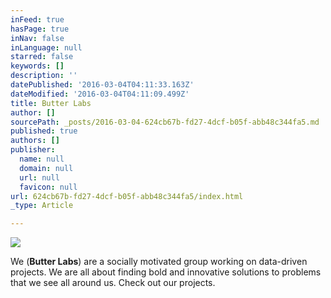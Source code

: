 ```yaml
---
inFeed: true
hasPage: true
inNav: false
inLanguage: null
starred: false
keywords: []
description: ''
datePublished: '2016-03-04T04:11:33.163Z'
dateModified: '2016-03-04T04:11:09.499Z'
title: Butter Labs
author: []
sourcePath: _posts/2016-03-04-624cb67b-fd27-4dcf-b05f-abb48c344fa5.md
published: true
authors: []
publisher:
  name: null
  domain: null
  url: null
  favicon: null
url: 624cb67b-fd27-4dcf-b05f-abb48c344fa5/index.html
_type: Article

---
```

![](https://the-grid-user-content.s3-us-west-2.amazonaws.com/b01f5ad3-1a09-4cc9-a7d0-cd7646e56aa3.png)

We (**Butter Labs**) are a socially motivated group working on data-driven projects.  We are all about finding bold and innovative solutions to problems that we see all around us. Check out our projects.